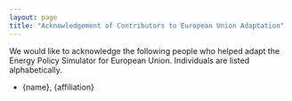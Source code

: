```yaml
---
layout: page
title: "Acknowledgement of Contributors to European Union Adaptation"
---
```


We would like to acknowledge the following people who helped adapt the Energy Policy Simulator for European Union.  Individuals are listed alphabetically.

* {name}, {affiliation}
